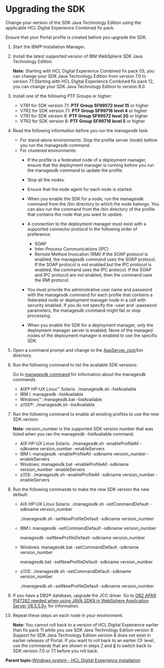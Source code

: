 # Upgrading the SDK

Change your version of the SDK Java Technology Edition using the applicable HCL Digital Experience Combined fix pack.

Ensure that your Portal profile is created before you upgrade the SDK.

1.  Start the IBM® Installation Manager.

2.  Install the latest supported version of IBM WebSphere SDK Java Technology Edition.

    **Note:** Starting with HCL Digital Experience Combined fix pack 05, you can change your SDK Java Technology Edition from version 7.0 to version 7.1.Starting with HCL Digital Experience Combined fix pack 12, you can change your SDK Java Technology Edition to version 8.0.

3.  Install one of the following PTF Groups or higher:

    -   V7R1 for SDK version 7.1: **PTF Group SF99572 level 15** or higher
    -   V7R2 for SDK version 7.1: **PTF Group SF99716 level 4** or higher
    -   V7R1 for SDK version 8: **PTF Group SF99572 level 20** or higher
    -   V7R2 for SDK version 8: **PTF Group SF99716 level 5** or higher
4.  Read the following information before you run the managesdk task:

    -   For stand-alone environments: Stop the profile server \(node\) before you run the managesdk command.
    -   For clustered environments:
        -   If the profile is a federated node of a deployment manager, ensure that the deployment manager is running before you run the managesdk command to update the profile.
        -   Stop all the nodes.
        -   Ensure that the node agent for each node is started.
        -   When you enable the SDK for a node, run the managesdk command from the /bin directory to which the node belongs. You can also run the command from the /bin directory of the profile that contains the node that you want to update.
        -   A connection to the deployment manager must exist with a supported connector protocol in the following order of preference:

            -   SOAP
            -   Inter-Process Communications \(IPC\)
            -   Remote Method Invocation \(RMI\)
            If the SOAP protocol is enabled, the managesdk command uses the SOAP protocol. If the SOAP protocol is not enabled but the IPC protocol is enabled, the command uses the IPC protocol. If the SOAP and IPC protocol are not enabled, then the command uses the RMI protocol.

        -   You must provide the administrative user name and password with the managesdk command for each profile that contains a federated node or deployment manager node in a cell with security enabled. If you do not specify the -user and -password parameters, the managesdk command might fail or stop processing.
        -   When you enable the SDK for a deployment manager, only the deployment manager server is enabled. None of the managed nodes of the deployment manager is enabled to use the specific SDK.
5.  Open a command prompt and change to the [AppServer\_root](../reference/wpsdirstr.md#was_root)/bin directory.

6.  Run the following command to list the available SDK versions:

    Go to [managesdk command](https://www.ibm.com/docs/en/was/9.0.5?topic=tools-managesdk-command) for information about the managesdk commands.

    -   AIX® HP-UX Linux™ Solaris: ./managesdk.sh -listAvailable
    -   IBM i: managesdk -listAvailable
    -   Windows™: managesdk.bat -listAvailable
    -   z/OS®: ./managesdk.sh -listAvailable
7.  Run the following command to enable all existing profiles to use the new SDK version:

    **Note:** version\_number is the supported SDK version number that was listed when you ran the managesdk -listAvailable command.

    -   AIX HP-UX Linux Solaris: ./managesdk.sh -enableProfileAll -sdkname version\_number -enableServers
    -   IBM i: managesdk -enableProfileAll -sdkname version\_number -enableServers
    -   Windows: managesdk.bat -enableProfileAll -sdkname version\_number -enableServers
    -   z/OS: ./managesdk.sh -enableProfileAll -sdkname version\_number -enableServers
8.  Run the following commands to make the new SDK version the new default:

    -   AIX HP-UX Linux Solaris: ./managesdk.sh -setCommandDefault -sdkname version\_number

        ./managesdk.sh -setNewProfileDefault -sdkname version\_number

    -   IBM i: managesdk -setCommandDefault -sdkname version\_number

        managesdk -setNewProfileDefault -sdkname version\_number

    -   Windows: managesdk.bat -setCommandDefault -sdkname version\_number

        managesdk.bat -setNewProfileDefault -sdkname version\_number

    -   z/OS: ./managesdk.sh -setCommandDefault -sdkname version\_number

        ./managesdk.sh -setNewProfileDefault -sdkname version\_number

9.  If you have a DB2® database, upgrade the JCC driver. Go to [DB2 APAR PI47282 needed when using JAVA SDK8 in WebSphere Application Server V8.5.5.9+](https://support.hcltechsw.com/csm) for information.

10. Repeat these steps on each node in your environment.

    **Note:** You cannot roll back to a version of HCL Digital Experience earlier than fix pack 11 while you use SDK Java Technology Edition version 8. Support for SDK Java Technology Edition version 8 does not exist in earlier releases of Portal. If you want to roll back to an earlier CF level, use the commands that are shown in steps [7](#enable) and [8](#new_ver) to switch back to SDK version 7.0 or 7.1 before you roll back.


**Parent topic:**[Windows system - HCL Digital Experience installation](../install/installingwp95-windows.md)

